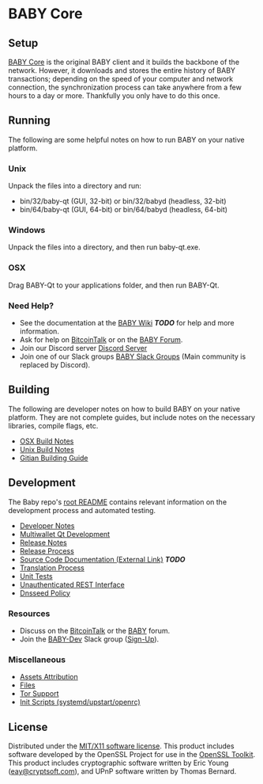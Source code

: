 BABY Core
=====================

Setup
---------------------
[BABY Core](http://babychain.xyz/wallet) is the original BABY client and it builds the backbone of the network. However, it downloads and stores the entire history of BABY transactions; depending on the speed of your computer and network connection, the synchronization process can take anywhere from a few hours to a day or more. Thankfully you only have to do this once.

Running
---------------------
The following are some helpful notes on how to run BABY on your native platform.

### Unix

Unpack the files into a directory and run:

- bin/32/baby-qt (GUI, 32-bit) or bin/32/babyd (headless, 32-bit)
- bin/64/baby-qt (GUI, 64-bit) or bin/64/babyd (headless, 64-bit)

### Windows

Unpack the files into a directory, and then run baby-qt.exe.

### OSX

Drag BABY-Qt to your applications folder, and then run BABY-Qt.

### Need Help?

* See the documentation at the [BABY Wiki](https://en.bitcoin.it/wiki/Main_Page) ***TODO***
for help and more information.
* Ask for help on [BitcoinTalk](https://bitcointalk.org/index.php?topic=1262920.0) or on the [BABY Forum](http://forum.babychain.xyz/).
* Join our Discord server [Discord Server](https://discord.babychain.xyz)
* Join one of our Slack groups [BABY Slack Groups](https://babychain.xyz/slack-logins/) (Main community is replaced by Discord).

Building
---------------------
The following are developer notes on how to build BABY on your native platform. They are not complete guides, but include notes on the necessary libraries, compile flags, etc.

- [OSX Build Notes](build-osx.md)
- [Unix Build Notes](build-unix.md)
- [Gitian Building Guide](gitian-building.md)

Development
---------------------
The Baby repo's [root README](https://github.com/BABY-Project/BABY/blob/master/README.md) contains relevant information on the development process and automated testing.

- [Developer Notes](developer-notes.md)
- [Multiwallet Qt Development](multiwallet-qt.md)
- [Release Notes](release-notes.md)
- [Release Process](release-process.md)
- [Source Code Documentation (External Link)](https://dev.visucore.com/bitcoin/doxygen/) ***TODO***
- [Translation Process](translation_process.md)
- [Unit Tests](unit-tests.md)
- [Unauthenticated REST Interface](REST-interface.md)
- [Dnsseed Policy](dnsseed-policy.md)

### Resources

* Discuss on the [BitcoinTalk](https://bitcointalk.org/index.php?topic=1262920.0) or the [BABY](http://forum.babychain.xyz/) forum.
* Join the [BABY-Dev](https://baby-dev.slack.com/) Slack group ([Sign-Up](https://baby-dev.herokuapp.com/)).

### Miscellaneous
- [Assets Attribution](assets-attribution.md)
- [Files](files.md)
- [Tor Support](tor.md)
- [Init Scripts (systemd/upstart/openrc)](init.md)

License
---------------------
Distributed under the [MIT/X11 software license](http://www.opensource.org/licenses/mit-license.php).
This product includes software developed by the OpenSSL Project for use in the [OpenSSL Toolkit](https://www.openssl.org/). This product includes
cryptographic software written by Eric Young ([eay@cryptsoft.com](mailto:eay@cryptsoft.com)), and UPnP software written by Thomas Bernard.
